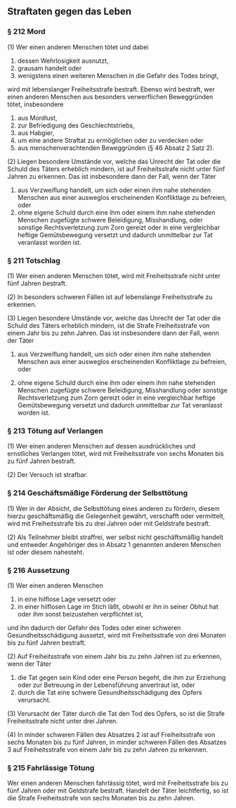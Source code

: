 ## Straftaten gegen das Leben

### § 212 Mord
(1) Wer einen anderen Menschen tötet und dabei

1. dessen Wehrlosigkeit ausnutzt,
2. grausam handelt oder
3. wenigstens einen weiteren Menschen in die Gefahr des Todes bringt, 

wird mit lebenslanger Freiheitsstrafe bestraft. Ebenso wird bestraft, wer einen anderen Menschen aus besonders verwerflichen Beweggründen tötet, insbesondere

1. aus Mordlust,
2. zur Befriedigung des Geschlechtstriebs,
3. aus Habgier,
4. um eine andere Straftat zu ermöglichen oder zu verdecken oder
5. aus menschenverachtenden Beweggründen (§ 46 Absatz 2 Satz 2).

(2) Liegen besondere Umstände vor, welche das Unrecht der Tat oder die Schuld des Täters erheblich mindern, ist auf Freiheitsstrafe nicht unter fünf Jahren zu erkennen. Das ist insbesondere dann der Fall, wenn der Täter

1. aus Verzweiflung handelt, um sich oder einen ihm nahe stehenden Menschen aus einer ausweglos erscheinenden Konfliktlage zu befreien, oder
2. ohne eigene Schuld durch eine ihm oder einem ihm nahe stehenden Menschen zugefügte schwere Beleidigung, Misshandlung, oder sonstige Rechtsverletzung zum Zorn gereizt oder in eine vergleichbar heftige Gemütsbewegung versetzt und dadurch unmittelbar zur Tat veranlasst worden ist.

### § 211 Totschlag
(1) Wer einen anderen Menschen tötet, wird mit Freiheitsstrafe nicht unter fünf Jahren bestraft.

(2) In besonders schweren Fällen ist auf lebenslange Freiheitsstrafe zu erkennen.

(3) Liegen besondere Umstände vor, welche das Unrecht der Tat oder die Schuld des Täters erheblich mindern, ist die Strafe Freiheitsstrafe von einem Jahr bis zu zehn Jahren. Das ist insbesondere dann der Fall, wenn der Täter

1. aus Verzweiflung handelt, um sich oder einen ihm nahe stehenden Menschen aus einer ausweglos erscheinenden Konfliktlage zu befreien, oder

2. ohne eigene Schuld durch eine ihm oder einem ihm nahe stehenden Menschen zugefügte schwere Beleidigung, Misshandlung oder sonstige Rechtsverletzung zum Zorn gereizt oder in eine vergleichbar heftige Gemütsbewegung versetzt und dadurch unmittelbar zur Tat veranlasst worden ist.

### § 213 Tötung auf Verlangen
(1) Wer einen anderen Menschen auf dessen ausdrückliches und ernstliches Verlangen tötet, wird mit Freiheitsstrafe von sechs Monaten bis zu fünf Jahren bestraft.

(2) Der Versuch ist strafbar.

### § 214 Geschäftsmäßige Förderung der Selbsttötung
(1) Wer in der Absicht, die Selbsttötung eines anderen zu fördern, diesem hierzu geschäftsmäßig die Gelegenheit gewährt, verschafft oder vermittelt, wird mit Freiheitsstrafe bis zu drei Jahren oder mit Geldstrafe bestraft.

(2) Als Teilnehmer bleibt straffrei, wer selbst nicht geschäftsmäßig handelt und entweder Angehöriger des in Absatz 1 genannten anderen Menschen ist oder diesem nahesteht.

### § 216 Aussetzung
(1) Wer einen anderen Menschen

1. in eine hilflose Lage versetzt oder
2. in einer hilflosen Lage im Stich läßt, obwohl er ihn in seiner Obhut hat oder ihm sonst beizustehen verpflichtet ist,

und ihn dadurch der Gefahr des Todes oder einer schweren Gesundheitsschädigung aussetzt, wird mit Freiheitsstrafe von drei Monaten bis zu fünf Jahren bestraft.

(2) Auf Freiheitsstrafe von einem Jahr bis zu zehn Jahren ist zu erkennen, wenn der Täter

1. die Tat gegen sein Kind oder eine Person begeht, die ihm zur Erziehung oder zur Betreuung in der Lebensführung anvertraut ist, oder
2. durch die Tat eine schwere Gesundheitsschädigung des Opfers verursacht.

(3) Verursacht der Täter durch die Tat den Tod des Opfers, so ist die Strafe Freiheitsstrafe nicht unter drei Jahren.

(4) In minder schweren Fällen des Absatzes 2 ist auf Freiheitsstrafe von sechs Monaten bis zu fünf Jahren, in minder schweren Fällen des Absatzes 3 auf Freiheitsstrafe von einem Jahr bis zu zehn Jahren zu erkennen.

### § 215 Fahrlässige Tötung
Wer einen anderen Menschen fahrlässig tötet, wird mit Freiheitsstrafe bis zu fünf Jahren oder mit Geldstrafe bestraft. Handelt der Täter leichtfertig, so ist die Strafe Freiheitsstrafe von sechs Monaten bis zu zehn Jahren.
